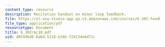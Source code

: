 ```yaml
---
content_type: resource
description: Recitation handout on minor loop feedback.
file: https://ol-ocw-studio-app-qa.s3.amazonaws.com/courses/6-302-feedback-systems-spring-2007/40f44bd66a6d5118e34bf24134e8d71c_6_302rec18.pdf
file_type: application/pdf
resourcetype: Document
title: 6_302rec18.pdf
uid: 40f44bd6-6a6d-5118-e34b-f24134e8d71c
---
```

